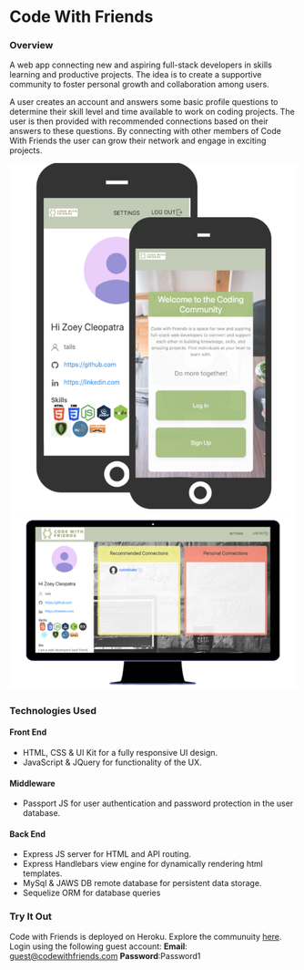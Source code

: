 # Code With Friends

### Overview
A web app connecting new and aspiring full-stack developers in skills learning and productive projects. The idea is to create a supportive community to foster personal growth and collaboration among users.

A user creates an account and answers some basic profile questions to determine their skill level and time available to work on coding projects. The user is then provided with recommended connections based on their answers to these questions. By connecting with other members of Code With Friends the user can grow their network and engage in exciting projects.

![Mobile View](https://github.com/catmblake/Project2/blob/master/public/images/codewfriends-mobile.png)
![Desktop View](https://github.com/catmblake/Project2/blob/master/public/images/codewfriends.png)
### Technologies Used
#### Front End
* HTML, CSS & UI Kit for a fully responsive UI design.
* JavaScript & JQuery for functionality of the UX.
#### Middleware
* Passport JS for user authentication and password protection in the user database.
#### Back End
* Express JS server for HTML and API routing.
* Express Handlebars view engine for dynamically rendering html templates.
* MySql & JAWS DB remote database for persistent data storage.
* Sequelize ORM for database queries

### Try It Out
Code with Friends is deployed on Heroku. Explore the communuity [here](https://coding-with-friends.herokuapp.com/). Login using the following guest account: 
**Email**: guest@codewithfriends.com **Password**:Password1


